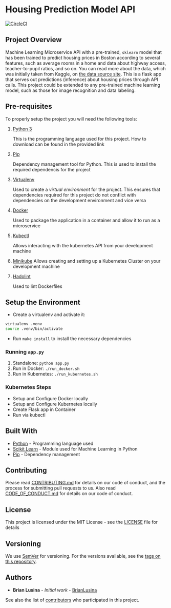 # Housing Prediction Model API

[![CircleCI](https://circleci.com/gh/BrianLusina/housing-prediction-api/tree/main.svg?style=shield)](https://app.circleci.com/pipelines/github/BrianLusina/housing-prediction-api)

## Project Overview

Machine Learning Microservice API with a pre-trained, `sklearn` model that has been trained to predict housing prices 
in Boston according to several features, such as average rooms in a home and data about highway access, 
teacher-to-pupil ratios, and so on. You can read more about the data, which was initially taken from Kaggle, 
on [the data source site](https://www.kaggle.com/c/boston-housing). 
This is a flask app that serves out predictions (inference) about housing prices through API calls. This project could 
be extended to any pre-trained machine learning model, such as those for image recognition and data labeling.

## Pre-requisites

To properly setup the project you will need the following tools:

1. [Python 3](https://www.python.org/downloads/)
   
   This is the programming language used for this project. How to download can be found in the provided link

   
2. [Pip](https://pypi.org/project/pip/)
   
   Dependency management tool for Python. This is used to install the required dependencis for the project
   

3. [Virtualenv](https://pypi.org/project/virtualenv/)
   
   Used to create a _virtual environment_ for the project. This ensures that dependencies required for this project do
not conflict with dependencies on the development environment and vice versa

   
4. [Docker](https://www.docker.com/)
   
   Used to package the application in a container and allow it to run as a microservice
   

5. [Kubectl](https://kubernetes.io/docs/tasks/tools/)
   
   Allows interacting with the kubernetes API from your development machine


6. [Minikube](https://minikube.sigs.k8s.io/docs/start/)
   Allows creating and setting up a Kubernetes Cluster on your development machine
   

7. [Hadolint](https://github.com/hadolint/hadolint)
   
   Used to lint Dockerfiles

## Setup the Environment

* Create a virtualenv and activate it:
  
```bash
virtualenv .venv
source .venv/bin/activate
```

* Run `make install` to install the necessary dependencies

### Running `app.py`

1. Standalone:  `python app.py`
2. Run in Docker:  `./run_docker.sh`
3. Run in Kubernetes:  `./run_kubernetes.sh`

### Kubernetes Steps

* Setup and Configure Docker locally
* Setup and Configure Kubernetes locally
* Create Flask app in Container
* Run via kubectl

## Built With

* [Python](https://www.python.org/) - Programming language used
* [Scikit Learn](https://sklearn.org/) - Module used for Machine Learning in Python
* [Pip](https://pypi.org/project/pip/) - Dependency management

## Contributing

Please read [CONTRIBUTING.md](.github/CONTRIBUTING.md) for details on our code of conduct, and the process for
submitting pull requests to us. Also read [CODE_OF_CONDUCT.md](CODE_OF_CONDUCT.md) for details on our code of conduct.

## License

This project is licensed under the MIT License - see the [LICENSE](LICENSE) file for details

## Versioning

We use [SemVer](http://semver.org/) for versioning. For the versions available, see
the [tags on this repository](https://github.com/Wyvarn/space-rocks/releases).

## Authors

* **Brian Lusina** - *Initial work* - [BrianLusina](https://github.com/BrianLusina)

See also the list of [contributors](https://github.com/Wyvarn/space-rocks/graphs/contributors) who participated in this
project.
